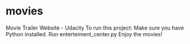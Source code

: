 # movies
Movie Trailer Website - Udacity
To run this project:
Make sure you have Python installed.
Run enterteiment_center.py
Enjoy the movies!
